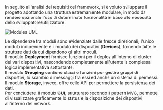In seguito all'analisi dei requisiti del framework, si è voluto sviluppare il progetto adottando una struttura estremamente modulare, in modo da rendere opzionale l'uso di determinate funzionalità in base alle necessità dello sviluppatore/utilizzatore.

![Modules UML](https://i.imgur.com/Q6UsOYE.png)

Le dipendenze fra moduli sono evidenziate dalle frecce direzionali; l'unico modulo indipendente è il modulo dei dispositivi (**Devices**), fornendo tutte le strutture dati da cui dipendono gli altri moduli.  
Il modulo **Deployment** fornisce funzioni per il deploy all'interno di cluster dei vari dispositivi, nascondendo completamente all'utente la complessa logica implementativa sottostante.  
Il modulo **Grouping** contiene classi e funzioni per gestire gruppi di dispostivi, lo scambio di messaggi fra essi ed anche un sistema di permessi.  
Il modulo **Storage**, invece, offre delle API per permettere la persistenza dei dati.  
Per concludere, il modulo **GUI**, strutturato secondo il pattern MVC, permette di visualizzare graficamente lo status e la disposizione dei dispostivi all'interno del network.  